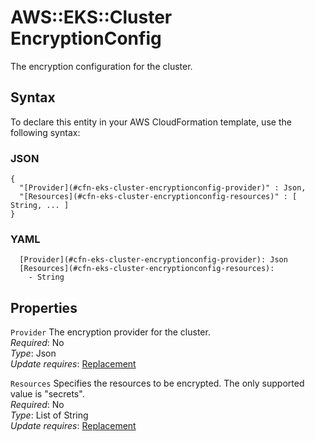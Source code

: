 # AWS::EKS::Cluster EncryptionConfig<a name="aws-properties-eks-cluster-encryptionconfig"></a>

The encryption configuration for the cluster\.

## Syntax<a name="aws-properties-eks-cluster-encryptionconfig-syntax"></a>

To declare this entity in your AWS CloudFormation template, use the following syntax:

### JSON<a name="aws-properties-eks-cluster-encryptionconfig-syntax.json"></a>

```
{
  "[Provider](#cfn-eks-cluster-encryptionconfig-provider)" : Json,
  "[Resources](#cfn-eks-cluster-encryptionconfig-resources)" : [ String, ... ]
}
```

### YAML<a name="aws-properties-eks-cluster-encryptionconfig-syntax.yaml"></a>

```
  [Provider](#cfn-eks-cluster-encryptionconfig-provider): Json
  [Resources](#cfn-eks-cluster-encryptionconfig-resources): 
    - String
```

## Properties<a name="aws-properties-eks-cluster-encryptionconfig-properties"></a>

`Provider`  <a name="cfn-eks-cluster-encryptionconfig-provider"></a>
The encryption provider for the cluster\.  
*Required*: No  
*Type*: Json  
*Update requires*: [Replacement](https://docs.aws.amazon.com/AWSCloudFormation/latest/UserGuide/using-cfn-updating-stacks-update-behaviors.html#update-replacement)

`Resources`  <a name="cfn-eks-cluster-encryptionconfig-resources"></a>
Specifies the resources to be encrypted\. The only supported value is "secrets"\.  
*Required*: No  
*Type*: List of String  
*Update requires*: [Replacement](https://docs.aws.amazon.com/AWSCloudFormation/latest/UserGuide/using-cfn-updating-stacks-update-behaviors.html#update-replacement)